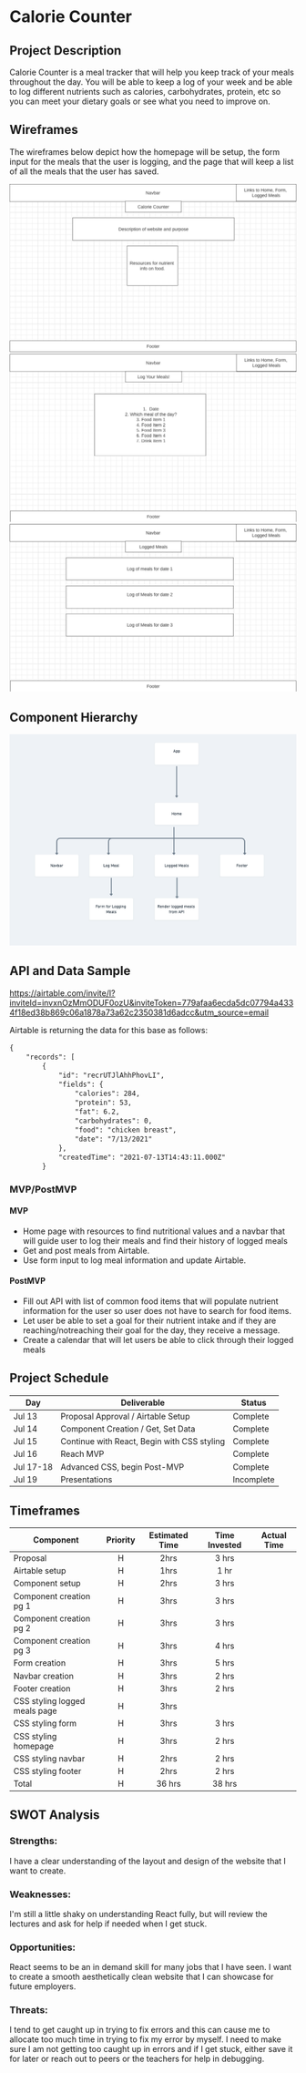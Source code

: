 # Calorie Counter


## Project Description

Calorie Counter is a meal tracker that will help you keep track of your meals throughout the day. You will be able to keep a log of your week and be able to log different nutrients such as calories, carbohydrates, protein, etc so you can meet your dietary goals or see what you need to improve on.
## Wireframes

The wireframes below depict how the homepage will be setup, the form input for the meals that the user is logging, and the page that will keep a list of all the meals that the user has saved.

![wireframe](./Wireframehome.png)
![wireframeform](./Wireframeform.png)
![wireframelogged](./Wireframelogged.png)

## Component Hierarchy

![components](./Components.png)

## API and Data Sample

https://airtable.com/invite/l?inviteId=invxnOzMmODUF0ozU&inviteToken=779afaa6ecda5dc07794a4334f18ed38b869c06a1878a73a62c2350381d6adcc&utm_source=email

Airtable is returning the data for this base as follows:

```
{
    "records": [
        {
            "id": "recrUTJlAhhPhovLI",
            "fields": {
                "calories": 284,
                "protein": 53,
                "fat": 6.2,
                "carbohydrates": 0,
                "food": "chicken breast",
                "date": "7/13/2021"
            },
            "createdTime": "2021-07-13T14:43:11.000Z"
        }

```

### MVP/PostMVP

#### MVP

- Home page with resources to find nutritional values and a navbar that will guide user to log their meals and find their history of logged meals
- Get and post meals from Airtable.
- Use form input to log meal information and update Airtable.


#### PostMVP

- Fill out API with list of common food items that will populate nutrient information for the user so user does not have to search for food items.
- Let user be able to set a goal for their nutrient intake and if they are reaching/notreaching their goal for the day, they receive a message.
- Create a calendar that will let users be able to click through their logged meals

## Project Schedule

| Day      | Deliverable                                | Status   |
| -------- | ------------------------------------------ | -------- |
| Jul 13   | Proposal Approval / Airtable Setup         | Complete |
| Jul 14   | Component Creation / Get, Set Data         | Complete|
| Jul 15   | Continue with React, Begin with CSS styling| Complete |
| Jul 16   | Reach MVP                                  | Complete |
| Jul 17-18| Advanced CSS, begin Post-MVP               | Complete |
| Jul 19   | Presentations                              | Incomplete |

## Timeframes

| Component                 | Priority | Estimated Time | Time Invested | Actual Time |
| ------------------------- | :------: | :------------: | :-----------: | :---------: |
| Proposal                  |    H     |      2hrs      |    3 hrs    |        |
| Airtable setup            |    H     |     1hrs      |   1 hr     |        |
| Component setup           |    H     |     2hrs      |    3 hrs     |          |
| Component creation pg 1   |    H     |      3hrs      |  3 hrs    |         |
| Component creation pg 2   |    H     |      3hrs      |  3 hrs    |        |
| Component creation pg 3   |    H     |      3hrs      | 4 hrs    |        |
| Form creation             |    H     |      3hrs      |  5 hrs    |        |
| Navbar creation           |    H     |      3hrs      |   2 hrs   |         |
| Footer creation           |    H     |      3hrs      |   2 hrs  |          |
| CSS styling logged meals page |    H     |      3hrs      |          |        |
| CSS styling form          |    H     |      3hrs      |   3 hrs   |         |
| CSS styling homepage      |    H     |      3hrs      |   2 hrs  |          |
| CSS styling navbar        |    H     |      2hrs      |   2 hrs  |         |
| CSS styling footer        |    H     |      2hrs      |   2 hrs  |          |
| Total                     |    H     |    36 hrs    |      38 hrs   |       |

## SWOT Analysis

### Strengths:

I have a clear understanding of the layout and design of the website that I want to create.

### Weaknesses:

I'm still a little shaky on understanding React fully, but will review the lectures and ask for help if needed when I get stuck.

### Opportunities:

React seems to be an in demand skill for many jobs that I have seen. I want to create a smooth aesthetically clean website that I can showcase for future employers.

### Threats:

I tend to get caught up in trying to fix errors and this can cause me to allocate too much time in trying to fix my error by myself. I need to make sure I am not getting too caught up in errors and if I get stuck, either save it for later or reach out to peers or the teachers for help in debugging.
